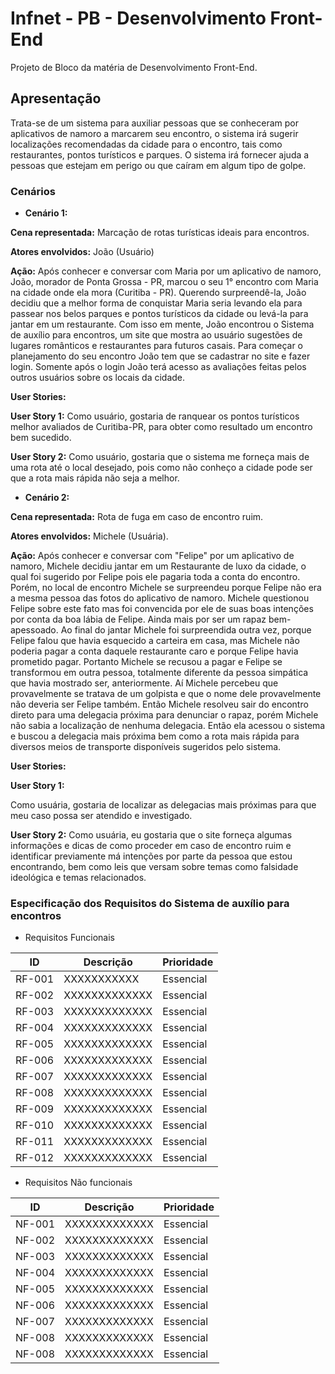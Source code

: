 # Infnet - PB - Desenvolvimento Front-End
Projeto de Bloco da matéria de Desenvolvimento Front-End.

## Apresentação
Trata-se de um sistema para auxiliar pessoas que se conheceram por aplicativos de namoro a marcarem seu encontro, o sistema irá sugerir localizações recomendadas da cidade para o encontro, tais como restaurantes, pontos turísticos e parques. O sistema irá fornecer ajuda a pessoas que estejam em perigo ou que caíram em algum tipo de golpe.

### Cenários


* __Cenário 1:__

__Cena representada:__
Marcação de rotas turísticas ideais para encontros.

__Atores envolvidos:__ 
João (Usuário)

__Ação:__ 
Após conhecer e conversar com Maria por um aplicativo de namoro, João, morador de Ponta Grossa - PR, marcou o seu 1° encontro com Maria na cidade onde ela mora (Curitiba - PR).
Querendo surpreendê-la, João decidiu que a melhor forma de conquistar Maria seria levando ela para passear nos belos parques e pontos turísticos da cidade ou levá-la para jantar em um restaurante.
Com isso em mente, João encontrou o Sistema de auxílio para encontros, um site que mostra ao usuário sugestões de lugares românticos e restaurantes para futuros casais.
Para começar o planejamento do seu encontro João tem que se cadastrar no site e fazer login. Somente após o login João terá acesso as avaliações feitas pelos outros usuários sobre os locais da cidade.

__User Stories:__

__User Story 1:__
Como usuário, gostaria de ranquear os pontos turísticos melhor avaliados de Curitiba-PR, para obter como resultado um encontro bem sucedido.


__User Story 2:__
Como usuário, gostaria que o sistema me forneça mais de uma rota até o local desejado, pois como não conheço a cidade pode ser que a rota mais rápida não seja a melhor.


* __Cenário 2:__

__Cena representada:__
Rota de fuga em caso de encontro ruim.

__Atores envolvidos:__ 
Michele (Usuária).

__Ação:__ 
Após conhecer e conversar com "Felipe" por um aplicativo de namoro, Michele decidiu jantar em um Restaurante de luxo da cidade, o qual foi sugerido por Felipe pois ele pagaria toda a conta do encontro.
Porém, no local de encontro Michele se surpreendeu porque Felipe não era a mesma pessoa das fotos do aplicativo de namoro. Michele questionou Felipe sobre este fato mas foi convencida por ele de suas boas intenções por conta da boa lábia de Felipe. Ainda mais por ser um rapaz bem-apessoado.
Ao final do jantar Michele foi surpreendida outra vez, porque Felipe falou que havia esquecido a carteira em casa, mas Michele não poderia pagar a conta daquele restaurante caro e porque Felipe havia prometido pagar.
Portanto Michele se recusou a pagar e Felipe se transformou em outra pessoa, totalmente diferente da pessoa simpática que havia mostrado ser, anteriormente. Aí Michele percebeu que provavelmente se tratava de um golpista e que o nome dele provavelmente não deveria ser Felipe também.
Então Michele resolveu sair do encontro direto para uma delegacia próxima para denunciar o rapaz, porém Michele não sabia a localização de nenhuma delegacia.
Então ela acessou o sistema e buscou a delegacia mais próxima bem como a rota mais rápida para diversos meios de transporte disponíveis sugeridos pelo sistema.

__User Stories:__

__User Story 1:__

Como usuária, gostaria de localizar as delegacias mais próximas para que meu caso possa ser atendido e investigado.


__User Story 2:__
Como usuária, eu gostaria que o site forneça algumas informações e dicas de como proceder em caso de encontro ruim e identificar previamente má intenções por parte da pessoa que estou encontrando, bem como leis que versam sobre temas como falsidade ideológica e temas relacionados.
<p></p>

### Especificação dos Requisitos do Sistema de auxílio para encontros

* Requisitos Funcionais

| ID | Descrição | Prioridade |
|----|-----------|------------|
| RF-001 |	XXXXXXXXXXX	| Essencial |
| RF-002 |	XXXXXXXXXXXXX	| Essencial |
| RF-003 |	XXXXXXXXXXXXX	| Essencial |
| RF-004 |	XXXXXXXXXXXXX	| Essencial |
| RF-005 |	XXXXXXXXXXXXX	| Essencial |
| RF-006 |	XXXXXXXXXXXXX	| Essencial |
| RF-007 |	XXXXXXXXXXXXX	| Essencial |
| RF-008 |  XXXXXXXXXXXXX	| Essencial |
| RF-009 |  XXXXXXXXXXXXX	| Essencial |
| RF-010 |  XXXXXXXXXXXXX	| Essencial |
| RF-011 |  XXXXXXXXXXXXX	| Essencial |
| RF-012 |  XXXXXXXXXXXXX	| Essencial |

* Requisitos Não funcionais

| ID | Descrição | Prioridade |
|----|-----------|------------| 
| NF-001 |	XXXXXXXXXXXXX	| Essencial |
| NF-002 |  XXXXXXXXXXXXX	| Essencial |
| NF-003 |  XXXXXXXXXXXXX	| Essencial |
| NF-004 |  XXXXXXXXXXXXX	| Essencial |
| NF-005 |	XXXXXXXXXXXXX	| Essencial |
| NF-006 |  XXXXXXXXXXXXX	| Essencial |
| NF-007 |  XXXXXXXXXXXXX	| Essencial |
| NF-008 |  XXXXXXXXXXXXX	| Essencial |
| NF-008 |  XXXXXXXXXXXXX	| Essencial |
